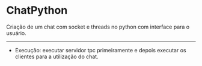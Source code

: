 # ChatPython
Criação de um chat com socket e threads no python com interface para o usuário.
***
* Execução: executar servidor tpc primeiramente e depois executar os clientes para a utilização do chat.
